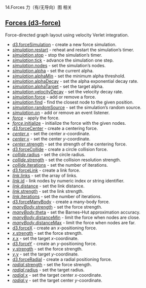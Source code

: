 14.Forces 力（有/无导向）图 相关
## [](https://github.com/d3/d3/blob/main/API.md#forces-d3-force)[Forces (d3-force)](https://github.com/d3/d3-force/tree/v3.0.0)

Force-directed graph layout using velocity Verlet integration.

-   [d3.forceSimulation](https://github.com/d3/d3-force/blob/v3.0.0/README.md#forceSimulation) - create a new force simulation.
-   [*simulation*.restart](https://github.com/d3/d3-force/blob/v3.0.0/README.md#simulation_restart) - reheat and restart the simulation’s timer.
-   [*simulation*.stop](https://github.com/d3/d3-force/blob/v3.0.0/README.md#simulation_stop) - stop the simulation’s timer.
-   [*simulation*.tick](https://github.com/d3/d3-force/blob/v3.0.0/README.md#simulation_tick) - advance the simulation one step.
-   [*simulation*.nodes](https://github.com/d3/d3-force/blob/v3.0.0/README.md#simulation_nodes) - set the simulation’s nodes.
-   [*simulation*.alpha](https://github.com/d3/d3-force/blob/v3.0.0/README.md#simulation_alpha) - set the current alpha.
-   [*simulation*.alphaMin](https://github.com/d3/d3-force/blob/v3.0.0/README.md#simulation_alphaMin) - set the minimum alpha threshold.
-   [*simulation*.alphaDecay](https://github.com/d3/d3-force/blob/v3.0.0/README.md#simulation_alphaDecay) - set the alpha exponential decay rate.
-   [*simulation*.alphaTarget](https://github.com/d3/d3-force/blob/v3.0.0/README.md#simulation_alphaTarget) - set the target alpha.
-   [*simulation*.velocityDecay](https://github.com/d3/d3-force/blob/v3.0.0/README.md#simulation_velocityDecay) - set the velocity decay rate.
-   [*simulation*.force](https://github.com/d3/d3-force/blob/v3.0.0/README.md#simulation_force) - add or remove a force.
-   [*simulation*.find](https://github.com/d3/d3-force/blob/v3.0.0/README.md#simulation_find) - find the closest node to the given position.
-   [*simulation*.randomSource](https://github.com/d3/d3-force/blob/v3.0.0/README.md#simulation_randomSource) - set the simulation’s random source.
-   [*simulation*.on](https://github.com/d3/d3-force/blob/v3.0.0/README.md#simulation_on) - add or remove an event listener.
-   [*force*](https://github.com/d3/d3-force/blob/v3.0.0/README.md#_force) - apply the force.
-   [*force*.initialize](https://github.com/d3/d3-force/blob/v3.0.0/README.md#force_initialize) - initialize the force with the given nodes.
-   [d3.forceCenter](https://github.com/d3/d3-force/blob/v3.0.0/README.md#forceCenter) - create a centering force.
-   [*center*.x](https://github.com/d3/d3-force/blob/v3.0.0/README.md#center_x) - set the center *x*-coordinate.
-   [*center*.y](https://github.com/d3/d3-force/blob/v3.0.0/README.md#center_y) - set the center *y*-coordinate.
-   [*center*.strength](https://github.com/d3/d3-force/blob/v3.0.0/README.md#center_strength) - set the strength of the centering force.
-   [d3.forceCollide](https://github.com/d3/d3-force/blob/v3.0.0/README.md#forceCollide) - create a circle collision force.
-   [*collide*.radius](https://github.com/d3/d3-force/blob/v3.0.0/README.md#collide_radius) - set the circle radius.
-   [*collide*.strength](https://github.com/d3/d3-force/blob/v3.0.0/README.md#collide_strength) - set the collision resolution strength.
-   [*collide*.iterations](https://github.com/d3/d3-force/blob/v3.0.0/README.md#collide_iterations) - set the number of iterations.
-   [d3.forceLink](https://github.com/d3/d3-force/blob/v3.0.0/README.md#forceLink) - create a link force.
-   [*link*.links](https://github.com/d3/d3-force/blob/v3.0.0/README.md#link_links) - set the array of links.
-   [*link*.id](https://github.com/d3/d3-force/blob/v3.0.0/README.md#link_id) - link nodes by numeric index or string identifier.
-   [*link*.distance](https://github.com/d3/d3-force/blob/v3.0.0/README.md#link_distance) - set the link distance.
-   [*link*.strength](https://github.com/d3/d3-force/blob/v3.0.0/README.md#link_strength) - set the link strength.
-   [*link*.iterations](https://github.com/d3/d3-force/blob/v3.0.0/README.md#link_iterations) - set the number of iterations.
-   [d3.forceManyBody](https://github.com/d3/d3-force/blob/v3.0.0/README.md#forceManyBody) - create a many-body force.
-   [*manyBody*.strength](https://github.com/d3/d3-force/blob/v3.0.0/README.md#manyBody_strength) - set the force strength.
-   [*manyBody*.theta](https://github.com/d3/d3-force/blob/v3.0.0/README.md#manyBody_theta) - set the Barnes–Hut approximation accuracy.
-   [*manyBody*.distanceMin](https://github.com/d3/d3-force/blob/v3.0.0/README.md#manyBody_distanceMin) - limit the force when nodes are close.
-   [*manyBody*.distanceMax](https://github.com/d3/d3-force/blob/v3.0.0/README.md#manyBody_distanceMax) - limit the force when nodes are far.
-   [d3.forceX](https://github.com/d3/d3-force/blob/v3.0.0/README.md#forceX) - create an *x*-positioning force.
-   [*x*.strength](https://github.com/d3/d3-force/blob/v3.0.0/README.md#x_strength) - set the force strength.
-   [*x*.x](https://github.com/d3/d3-force/blob/v3.0.0/README.md#x_x) - set the target *x*-coordinate.
-   [d3.forceY](https://github.com/d3/d3-force/blob/v3.0.0/README.md#forceY) - create an *y*-positioning force.
-   [*y*.strength](https://github.com/d3/d3-force/blob/v3.0.0/README.md#y_strength) - set the force strength.
-   [*y*.y](https://github.com/d3/d3-force/blob/v3.0.0/README.md#y_y) - set the target *y*-coordinate.
-   [d3.forceRadial](https://github.com/d3/d3-force/blob/v3.0.0/README.md#forceRadial) - create a radial positioning force.
-   [*radial*.strength](https://github.com/d3/d3-force/blob/v3.0.0/README.md#radial_strength) - set the force strength.
-   [*radial*.radius](https://github.com/d3/d3-force/blob/v3.0.0/README.md#radial_radius) - set the target radius.
-   [*radial*.x](https://github.com/d3/d3-force/blob/v3.0.0/README.md#radial_x) - set the target center *x*-coordinate.
-   [*radial*.y](https://github.com/d3/d3-force/blob/v3.0.0/README.md#radial_y) - set the target center *y*-coordinate.